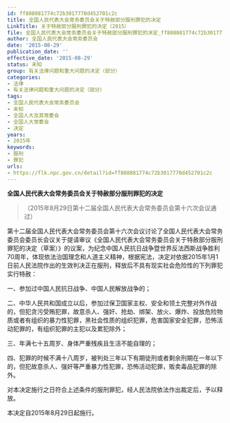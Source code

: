 ```yaml
---
id: ff808081774c72b3017770d452701c2c
title: 全国人民代表大会常务委员会关于特赦部分服刑罪犯的决定
LinkTitle: 关于特赦部分服刑罪犯的决定（2015）
file: 全国人民代表大会常务委员会关于特赦部分服刑罪犯的决定_ff808081774c72b3017770d452701c2c.docx
author: 全国人民代表大会常务委员会
date: '2015-08-29'
publication_date: ''
effective_date: '2015-08-29'
status: 未知
group: 有关法律问题和重大问题的决定（部分）
categories:
- 法律
- 有关法律问题和重大问题的决定（部分）
tags:
- 全国人民代表大会常务委员会
- 未知
- 全国人大及其常委会
- 全国人大常委会
- 决定
years:
- 2015年
keywords:
- 服刑
- 罪犯
urls:
- https://flk.npc.gov.cn/detail?id=ff808081774c72b3017770d452701c2c
---
```


**全国人民代表大会常务委员会关于特赦部分服刑罪犯的决定**

> （2015年8月29日第十二届全国人民代表大会常务委员会第十六次会议通过）

第十二届全国人民代表大会常务委员会第十六次会议讨论了全国人民代表大会常务委员会委员长会议关于提请审议《全国人民代表大会常务委员会关于特赦部分服刑罪犯的决定（草案）》的议案，为纪念中国人民抗日战争暨世界反法西斯战争胜利70周年，体现依法治国理念和人道主义精神，根据宪法，决定对依据2015年1月1日前人民法院作出的生效判决正在服刑，释放后不具有现实社会危险性的下列罪犯实行特赦：

一、参加过中国人民抗日战争、中国人民解放战争的；

二、中华人民共和国成立以后，参加过保卫国家主权、安全和领土完整对外作战的，但犯贪污受贿犯罪，故意杀人、强奸、抢劫、绑架、放火、爆炸、投放危险物质或者有组织的暴力性犯罪，黑社会性质的组织犯罪，危害国家安全犯罪，恐怖活动犯罪的，有组织犯罪的主犯以及累犯除外；

三、年满七十五周岁、身体严重残疾且生活不能自理的；

四、犯罪的时候不满十八周岁，被判处三年以下有期徒刑或者剩余刑期在一年以下的，但犯故意杀人、强奸等严重暴力性犯罪，恐怖活动犯罪，贩卖毒品犯罪的除外。

对本决定施行之日符合上述条件的服刑罪犯，经人民法院依法作出裁定后，予以释放。

本决定自2015年8月29日起施行。
